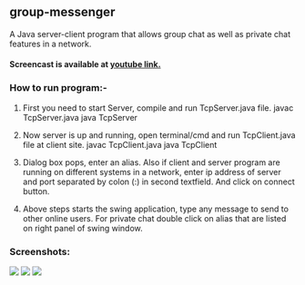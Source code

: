 ## group-messenger
A Java server-client program that allows group chat as well as private chat features in a network.

#### Screencast is available at [youtube link.](https://youtu.be/8JreV7-5SdU)

### How to run program:-
1. First you need to start Server, compile and run TcpServer.java file. 
   javac TcpServer.java
   java TcpServer
   
2. Now server is up and running, open terminal/cmd and run TcpClient.java file at client site.
  javac TcpClient.java
  java TcpClient
   
3. Dialog box pops, enter an alias. Also if client and server program are running on different systems in a network, enter ip address of server and port separated by colon (:) in second textfield. And click on connect button.

4. Above steps starts the swing application, type any message to send to other online users. For private chat double click on alias that are listed on right panel of swing window.

### Screenshots:
<img src="http://i44.photobucket.com/albums/f7/sukhbir947/messenger1_zpsg2txq4jg.png"/>
<img src="http://i44.photobucket.com/albums/f7/sukhbir947/messenger2_zps2x7bnbu4.png"/>
<img src="http://i44.photobucket.com/albums/f7/sukhbir947/messenger3_zpslwk0wzdz.png"/>

